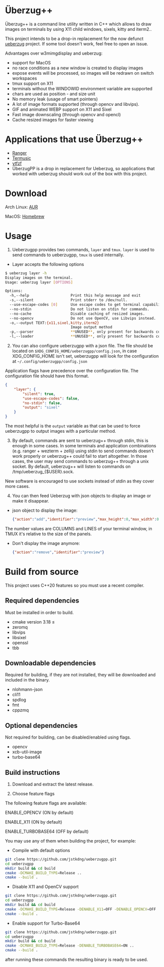# Überzug++

Überzug++ is a command line utility written in C++ which allows to draw images on terminals by using X11 child windows, sixels, kitty and iterm2..

This project intends to be a drop-in replacement for the now defunct [ueberzug](https://github.com/seebye/ueberzug) project. If some tool doesn't work,
feel free to open an issue.

Advantages over w3mimgdisplay and ueberzug:

- support for MacOS
- no race conditions as a new window is created to display images
- expose events will be processed, so images will be redrawn on switch workspaces
- tmux support on X11
- terminals without the WINDOWID environment variable are supported
- chars are used as position - and size unit
- No memory leak (usage of smart pointers)
- A lot of image formats supported (through opencv and libvips).
- GIF and animated WEBP support on X11 and Sixel
- Fast image downscaling (through opencv and opencl)
- Cache resized images for faster viewing

# Applications that use Überzug++

- [Ranger](https://github.com/ranger/ranger)
- [Termusic](https://github.com/tramhao/termusic/)
- [ytfzf](https://github.com/pystardust/ytfzf)
- ÜberzugPP is a drop in replacement for Ueberzug, so applications that worked with ueberzug should work out of the box with this project.

# Download

Arch Linux: [AUR](https://aur.archlinux.org/packages/ueberzugpp)

MacOS: [Homebrew](https://github.com/jstkdng/ueberzugpp/blob/master/homebrew/ueberzugpp.rb)

# Usage

1. Ueberzugpp provides two commands, `layer` and `tmux`. `layer` is used to send
commands to ueberzugpp, `tmux` is used internally. 

- Layer accepts the following options
  
```bash
$ ueberzug layer -h
Display images on the terminal.
Usage: ueberzug layer [OPTIONS]

Options:
  -h,--help                   Print this help message and exit
  -s,--silent                 Print stderr to /dev/null.
  --use-escape-codes [0]      Use escape codes to get terminal capabilities.
  --no-stdin                  Do not listen on stdin for commands.
  --no-cache                  Disable caching of resized images.
  --no-opencv                 Do not use OpenCV, use Libvips instead.
  -o,--output TEXT:{x11,sixel,kitty,iterm2}
                              Image output method
  -p,--parser                 **UNUSED**, only present for backwards compatibility.
  -l,--loader                 **UNUSED**, only present for backwards compatibility.
```

2. You can also configure ueberzugpp with a json file. The file should be located
on `$XDG_CONFIG_HOME/ueberzugpp/config.json`, in case XDG_CONFIG_HOME isn't set,
ueberzugpp will look for the configuration at `~/.config/ueberzugpp/config.json`

Application flags have precedence over the configuration file.
The configuration file should have this format.

```json
{
    "layer": {
        "silent": true,
        "use-escape-codes": false,
        "no-stdin": false,
        "output": "sixel"
    }
}
```

The most helpful is the `output` variable as that can be used to force
ueberzugpp to output images with a particular method.

3. By default, commands are sent to ueberzug++ through stdin, this is enough in
some cases. In some terminals and application combinations (e.g. ranger + wezterm + zellij)
using stdin to send commands doesn't work properly or ueberzug++ could fail to
start altogether. In those cases, the user may send commands to ueberzug++ through
a unix socket. By default, ueberzug++ will listen to commands on /tmp/ueberzug_{$USER}.sock.

New software is encouraged to use sockets instead of stdin as they cover more cases.

4. You can then feed Ueberzug with json objects to display an image or make it disappear.
  - json object to display the image:
  
    ```json
    {"action":"add","identifier":"preview","max_height":0,"max_width":0,"path":"/path/image.ext","x":0,"y":0}
    ```
  
  The number values are COLUMNS and LINES of your terminal window, in TMUX it's relative to the size of the panels.

  - Don't display the image anymore:
  
    ```json
    {"action":"remove","identifier":"preview"}
    ```

# Build from source

This project uses C++20 features so you must use a recent compiler.

## Required dependencies

Must be installed in order to build.

- cmake version 3.18 ≤
- zeromq
- libvips
- libsixel
- openssl
- tbb

## Downloadable dependencies

Required for building, if they are not installed, they will be downloaded
and included in the binary.

- nlohmann-json
- cli11
- spdlog
- fmt
- cppzmq

## Optional dependencies

Not required for building, can be disabled/enabled using flags.

- opencv
- xcb-util-image
- turbo-base64

## Build instructions

1. Download and extract the latest release.

2. Choose feature flags

The following feature flags are available:

ENABLE_OPENCV (ON by default)

ENABLE_X11 (ON by default)

ENABLE_TURBOBASE64 (OFF by default)

You may use any of them when building the project, for example:

- Compile with default options

```sh
git clone https://github.com/jstkdng/ueberzugpp.git
cd ueberzugpp
mkdir build && cd build
cmake -DCMAKE_BUILD_TYPE=Release ..
cmake --build .
```

- Disable X11 and OpenCV support

```sh
git clone https://github.com/jstkdng/ueberzugpp.git
cd ueberzugpp
mkdir build && cd build
cmake -DCMAKE_BUILD_TYPE=Release -DENABLE_X11=OFF -DENABLE_OPENCV=OFF ..
cmake --build .
```

- Enable support for Turbo-Base64

```sh
git clone https://github.com/jstkdng/ueberzugpp.git
cd ueberzugpp
mkdir build && cd build
cmake -DCMAKE_BUILD_TYPE=Release -DENABLE_TURBOBASE64=ON ..
cmake --build .
```

after running these commands the resulting binary is ready to be used.

